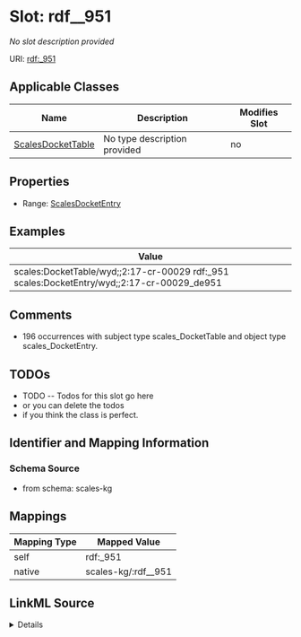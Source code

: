 

# Slot: rdf__951


_No slot description provided_





URI: [rdf:_951](http://www.w3.org/1999/02/22-rdf-syntax-ns#_951)



<!-- no inheritance hierarchy -->





## Applicable Classes

| Name | Description | Modifies Slot |
| --- | --- | --- |
| [ScalesDocketTable](../classes/ScalesDocketTable.md) | No type description provided |  no  |







## Properties

* Range: [ScalesDocketEntry](../classes/ScalesDocketEntry.md)






## Examples

| Value |
| --- |
| scales:DocketTable/wyd;;2:17-cr-00029 rdf:_951 scales:DocketEntry/wyd;;2:17-cr-00029_de951 |

## Comments

* 196 occurrences with subject type scales_DocketTable and object type scales_DocketEntry.

## TODOs

* TODO -- Todos for this slot go here
* or you can delete the todos
* if you think the class is perfect.

## Identifier and Mapping Information







### Schema Source


* from schema: scales-kg




## Mappings

| Mapping Type | Mapped Value |
| ---  | ---  |
| self | rdf:_951 |
| native | scales-kg/:rdf__951 |




## LinkML Source

<details>
```yaml
name: rdf__951
description: No slot description provided
todos:
- TODO -- Todos for this slot go here
- or you can delete the todos
- if you think the class is perfect.
comments:
- 196 occurrences with subject type scales_DocketTable and object type scales_DocketEntry.
examples:
- value: scales:DocketTable/wyd;;2:17-cr-00029 rdf:_951 scales:DocketEntry/wyd;;2:17-cr-00029_de951
from_schema: scales-kg
rank: 1000
slot_uri: rdf:_951
alias: rdf__951
domain_of:
- scales_DocketTable
range: scales_DocketEntry

```
</details>
